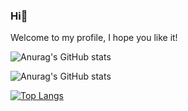 ### Hi👋
Welcome to my profile, I hope you like it!

<!--
**Felipe-FCampos/Felipe-FCampos** is a ✨ _special_ ✨ repository because its `README.md` (this file) appears on your GitHub profile.

Here are some ideas to get you started:

- 🔭 I’m currently working on ...
- 🌱 I’m currently learning ...
- 👯 I’m looking to collaborate on ...
- 🤔 I’m looking for help with ...
- 💬 Ask me about ...
- 📫 How to reach me: ...
- 😄 Pronouns: ...
- ⚡ Fun fact: ...
-->

![Anurag's GitHub stats](https://github-readme-stats-git-masterrstaa-rickstaa.vercel.app/api?username=felipe-fcampos&show_icons=true&theme=dark)

![Anurag's GitHub stats](https://github-readme-stats.vercel.app/api?username=felipe-fcampos&show=reviews,discussions_started,discussions_answered,prs_merged,prs_merged_percentage)

[![Top Langs](https://github-readme-stats-git-masterrstaa-rickstaa.vercel.app/api/top-langs/?username=anuraghazra&layout=compact&theme=dark)](https://github.com/anuraghazra/github-readme-stats)
